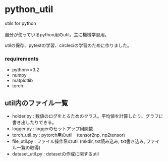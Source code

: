 # python_util
utils for python <br>
<br>
自分が使っているpython用のutil。主に機械学習用。

utilの保存、pytestの学習、circleciの学習のために作りました。

### requirements
- python>=3.2
- numpy
- matplotlib
- torch

## util内のファイル一覧 
- holder.py : 数値のログをとるためのクラス。平均値を計算したり、グラフに書き出したりできる。
- logger.py : loggerのセットアップ用関数
- torch_util.py : pytorch用のutil　(tensor2np, np2tensor)
- file_util.py : ファイル操作系のutil (mkdir, txt読み込み, txt書き込み, ファイル一覧の取得)
- dataset_util.py : detasetの作成に関するutil
